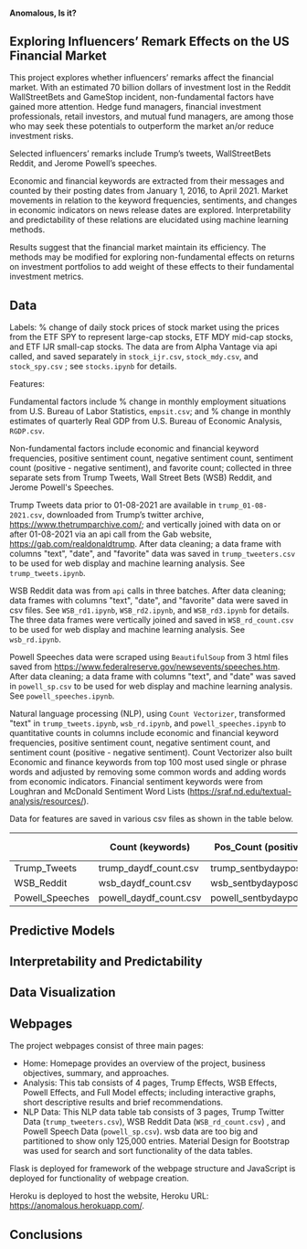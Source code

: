 #### **Anomalous, Is it?**

## Exploring Influencers’ Remark Effects on the US Financial Market

This project explores whether influencers’ remarks affect the financial market.  With an estimated 70 billion dollars of investment lost in the Reddit WallStreetBets and GameStop incident, non-fundamental factors have gained more attention. Hedge fund managers, financial investment professionals, retail investors, and mutual fund managers, are among those who may seek these potentials to outperform the market an/or reduce investment risks.

Selected influencers’ remarks include Trump’s tweets, WallStreetBets Reddit, and Jerome Powell’s speeches.

Economic and financial keywords are extracted from their messages and counted by their posting dates from January 1, 2016, to April 2021. Market movements in relation to the keyword frequencies, sentiments, and changes in economic indicators on news release dates are explored. Interpretability and predictability of these relations are elucidated using machine learning methods.

Results suggest that the financial market maintain its efficiency. The methods may be modified for exploring non-fundamental effects on returns on investment portfolios to add weight of these effects to their fundamental investment metrics.



## Data

Labels: % change of daily stock prices of stock market using the prices from the ETF SPY to represent large-cap stocks, ETF MDY mid-cap stocks, and ETF IJR small-cap stocks.  The data are from Alpha Vantage via api called, and saved separately in `stock_ijr.csv`, `stock_mdy.csv`, and `stock_spy.csv` ; see `stocks.ipynb` for details.

Features: 

Fundamental factors include % change in monthly employment situations from U.S. Bureau of Labor Statistics, `empsit.csv`; and % change in monthly estimates of quarterly Real GDP from U.S. Bureau of Economic Analysis, `RGDP.csv`.

Non-fundamental factors include economic and financial keyword frequencies, positive sentiment count, negative sentiment count, sentiment count (positive - negative sentiment), and favorite count; collected in three separate sets from Trump Tweets, Wall Street Bets (WSB) Reddit, and Jerome Powell's Speeches.

Trump Tweets data prior to 01-08-2021 are available in `trump_01-08-2021.csv`, downloaded from Trump’s twitter archive, https://www.thetrumparchive.com/; and vertically joined with data on or after 01-08-2021 via an api call from the Gab website, https://gab.com/realdonaldtrump. After data cleaning; a data frame with columns "text", "date", and "favorite" data was saved in `trump_tweeters.csv` to be used for web display and machine learning analysis.  See `trump_tweets.ipynb`.

WSB Reddit data was from `api` calls in three batches. After data cleaning; data frames with columns "text", "date", and "favorite" data were saved in csv files. See `WSB_rd1.ipynb`, `WSB_rd2.ipynb`, and `WSB_rd3.ipynb` for details.  The three data frames were vertically joined and saved in `WSB_rd_count.csv` to be used for web display and machine learning analysis.  See `wsb_rd.ipynb`.    

Powell Speeches data were scraped using `BeautifulSoup` from 3 html files saved from https://www.federalreserve.gov/newsevents/speeches.htm.  After data cleaning; a data frame with columns "text", and "date" was saved in `powell_sp.csv` to be used for web display and machine learning analysis.  See `powell_speeches.ipynb`.

Natural language processing (NLP), using `Count Vectorizer`, transformed "text" in `trump_tweets.ipynb`, `wsb_rd.ipynb`, and `powell_speeches.ipynb` to quantitative counts in columns include economic and financial keyword frequencies, positive sentiment count, negative sentiment count, and sentiment count (positive - negative sentiment).  Count Vectorizer also built Economic and finance keywords from top 100 most used single or phrase words and adjusted by removing some common words and adding words from economic indicators.  Financial sentiment keywords were from Loughran and McDonald Sentiment Word Lists (https://sraf.nd.edu/textual-analysis/resources/).

Data for features are saved in various csv files as shown in the table below.

|                 | Count (keywords)       | Pos_Count (positive sentiment)  | Neg_Count (negative sentiment)  | Sent_Count (positive -negative sentiment) | Favorites             |
| --------------- | ---------------------- | ------------------------------- | ------------------------------- | ----------------------------------------- | --------------------- |
| Trump_Tweets    | trump_daydf_count.csv  | trump_sentbydayposdf_count.csv  | trump_sentbydaynegdf_count.csv  | trump_sentbydaydf_count.csv               | trump_favd_count.csv  |
| WSB_Reddit      | wsb_daydf_count.csv    | wsb_sentbydayposdf_count.csv    | wsb_sentbydaynegdf_count.csv    | wsb_sentbydaydf_count.csv                 | wsb_favd_count.csv    |
| Powell_Speeches | powell_daydf_count.csv | powell_sentbydayposdf_count.csv | powell_sentbydaynegdf_count.csv | powell_sentbydaydf_count.csv              | powell_favd_count.csv |



## Predictive Models





## Interpretability and Predictability





## Data Visualization





## Webpages

The project webpages consist of three main pages:

- Home: Homepage provides an overview of the project, business objectives, summary, and approaches.
- Analysis: This tab consists of 4 pages, Trump Effects, WSB Effects, Powell Effects, and Full Model effects; including interactive graphs, short descriptive results and brief recommendations.
- NLP Data: This NLP data table tab consists of 3 pages, Trump Twitter Data (`trump_tweeters.csv`), WSB Reddit Data (`WSB_rd_count.csv`) , and Powell Speech Data (`powell_sp.csv`). wsb data are too big and partitioned to show only 125,000 entries. Material Design for Bootstrap was used for search and sort functionality of the data tables. 

Flask is deployed for framework of the webpage structure and JavaScript is deployed for functionality of webpage creation.

Heroku is deployed to host the website, Heroku URL: https://anomalous.herokuapp.com/.

## Conclusions





 